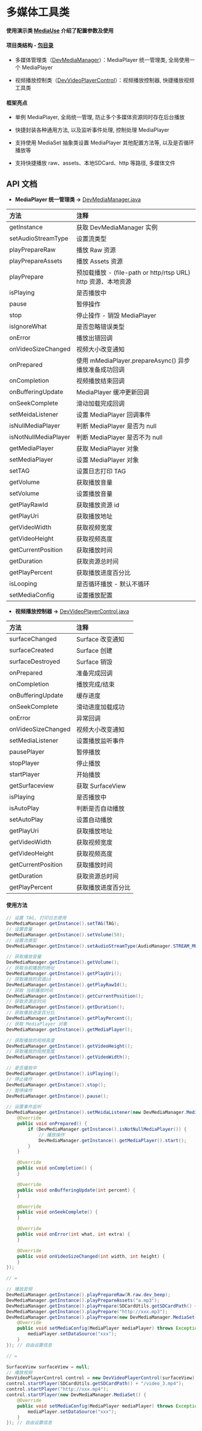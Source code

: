 # 多媒体工具类

#### 使用演示类 [MediaUse](https://github.com/afkT/DevUtils/blob/master/app/src/main/java/com/dev/utils/media/MediaUse.java) 介绍了配置参数及使用

#### 项目类结构 - [包目录](https://github.com/afkT/DevUtils/blob/master/lib/DevApp/src/main/java/dev/utils/app/player)

* 多媒体管理类（[DevMediaManager](https://github.com/afkT/DevUtils/blob/master/lib/DevApp/src/main/java/dev/utils/app/player/DevMediaManager.java)）：MediaPlayer 统一管理类, 全局使用一个 MediaPlayer

* 视频播放控制类（[DevVideoPlayerControl](https://github.com/afkT/DevUtils/blob/master/lib/DevApp/src/main/java/dev/utils/app/player/DevVideoPlayerControl.java)）：视频播放控制器, 快捷播放视频工具类


#### 框架亮点

* 单例 MediaPlayer, 全局统一管理, 防止多个多媒体资源同时存在后台播放

* 快捷封装各种通用方法, 以及监听事件处理, 控制处理 MediaPlayer

* 支持使用 MediaSet 抽象类设置 MediaPlayer 其他配置方法等, 以及是否循环播放等

* 支持快捷播放 raw、assets、本地SDCard、http 等路径, 多媒体文件


## API 文档

* **MediaPlayer 统一管理类 ->** [DevMediaManager.java](https://github.com/afkT/DevUtils/blob/master/lib/DevApp/src/main/java/dev/utils/app/player/DevMediaManager.java)

| 方法 | 注释 |
| :- | :- |
| getInstance | 获取 DevMediaManager 实例 |
| setAudioStreamType | 设置流类型 |
| playPrepareRaw | 播放 Raw 资源 |
| playPrepareAssets | 播放 Assets 资源 |
| playPrepare | 预加载播放 - (file-path or http/rtsp URL) http 资源、本地资源 |
| isPlaying | 是否播放中 |
| pause | 暂停操作 |
| stop | 停止操作 - 销毁 MediaPlayer |
| isIgnoreWhat | 是否忽略错误类型 |
| onError | 播放出错回调 |
| onVideoSizeChanged | 视频大小改变通知 |
| onPrepared | 使用 mMediaPlayer.prepareAsync() 异步播放准备成功回调 |
| onCompletion | 视频播放结束回调 |
| onBufferingUpdate | MediaPlayer 缓冲更新回调 |
| onSeekComplete | 滑动加载完成回调 |
| setMeidaListener | 设置 MediaPlayer 回调事件 |
| isNullMediaPlayer | 判断 MediaPlayer 是否为 null |
| isNotNullMediaPlayer | 判断 MediaPlayer 是否不为 null |
| getMediaPlayer | 获取 MediaPlayer 对象 |
| setMediaPlayer | 设置 MediaPlayer 对象 |
| setTAG | 设置日志打印 TAG |
| getVolume | 获取播放音量 |
| setVolume | 设置播放音量 |
| getPlayRawId | 获取播放资源 id |
| getPlayUri | 获取播放地址 |
| getVideoWidth | 获取视频宽度 |
| getVideoHeight | 获取视频高度 |
| getCurrentPosition | 获取播放时间 |
| getDuration | 获取资源总时间 |
| getPlayPercent | 获取播放进度百分比 |
| isLooping | 是否循环播放 - 默认不循环 |
| setMediaConfig | 设置播放配置 |


* **视频播放控制器 ->** [DevVideoPlayerControl.java](https://github.com/afkT/DevUtils/blob/master/lib/DevApp/src/main/java/dev/utils/app/player/DevVideoPlayerControl.java)

| 方法 | 注释 |
| :- | :- |
| surfaceChanged | Surface 改变通知 |
| surfaceCreated | Surface 创建 |
| surfaceDestroyed | Surface 销毁 |
| onPrepared | 准备完成回调 |
| onCompletion | 播放完成/结束 |
| onBufferingUpdate | 缓存进度 |
| onSeekComplete | 滑动进度加载成功 |
| onError | 异常回调 |
| onVideoSizeChanged | 视频大小改变通知 |
| setMediaListener | 设置播放监听事件 |
| pausePlayer | 暂停播放 |
| stopPlayer | 停止播放 |
| startPlayer | 开始播放 |
| getSurfaceview | 获取 SurfaceView |
| isPlaying | 是否播放中 |
| isAutoPlay | 判断是否自动播放 |
| setAutoPlay | 设置自动播放 |
| getPlayUri | 获取播放地址 |
| getVideoWidth | 获取视频宽度 |
| getVideoHeight | 获取视频高度 |
| getCurrentPosition | 获取播放时间 |
| getDuration | 获取资源总时间 |
| getPlayPercent | 获取播放进度百分比 |


#### 使用方法
```java
// 设置 TAG, 打印日志使用
DevMediaManager.getInstance().setTAG(TAG);
// 设置音量
DevMediaManager.getInstance().setVolume(50);
// 设置流类型
DevMediaManager.getInstance().setAudioStreamType(AudioManager.STREAM_MUSIC);

// 获取播放音量
DevMediaManager.getInstance().getVolume();
// 获取当前播放的地址
DevMediaManager.getInstance().getPlayUri();
// 获取播放的资源id
DevMediaManager.getInstance().getPlayRawId();
// 获取 当前播放时间
DevMediaManager.getInstance().getCurrentPosition();
// 获取资源总时间
DevMediaManager.getInstance().getDuration();
// 获取播放进度百分比
DevMediaManager.getInstance().getPlayPercent();
// 获取 MediaPlayer 对象
DevMediaManager.getInstance().getMediaPlayer();

// 获取播放的视频高度
DevMediaManager.getInstance().getVideoHeight();
// 获取播放的视频宽度
DevMediaManager.getInstance().getVideoWidth();

// 是否播放中
DevMediaManager.getInstance().isPlaying();
// 停止操作
DevMediaManager.getInstance().stop();
// 暂停操作
DevMediaManager.getInstance().pause();

// 设置事件监听
DevMediaManager.getInstance().setMeidaListener(new DevMediaManager.MediaListener() {
    @Override
    public void onPrepared() {
        if (DevMediaManager.getInstance().isNotNullMediaPlayer()) {
            // 播放操作
            DevMediaManager.getInstance().getMediaPlayer().start();
        }
    }

    @Override
    public void onCompletion() {
    }

    @Override
    public void onBufferingUpdate(int percent) {
    }

    @Override
    public void onSeekComplete() {
    }

    @Override
    public void onError(int what, int extra) {
    }

    @Override
    public void onVideoSizeChanged(int width, int height) {
    }
});

// =

// 播放音频
DevMediaManager.getInstance().playPrepareRaw(R.raw.dev_beep);
DevMediaManager.getInstance().playPrepareAssets("a.mp3");
DevMediaManager.getInstance().playPrepare(SDCardUtils.getSDCardPath() + "/a.mp3");
DevMediaManager.getInstance().playPrepare("http://xxx.mp3");
DevMediaManager.getInstance().playPrepare(new DevMediaManager.MediaSet() {
    @Override
    public void setMediaConfig(MediaPlayer mediaPlayer) throws Exception {
        mediaPlayer.setDataSource("xxx");
    }
}); // 自由设置信息

// =

SurfaceView surfaceView = null;
// 播放视频
DevVideoPlayerControl control = new DevVideoPlayerControl(surfaceView);
control.startPlayer(SDCardUtils.getSDCardPath() + "/video_3.mp4");
control.startPlayer("http://xxx.mp4");
control.startPlayer(new DevMediaManager.MediaSet() {
    @Override
    public void setMediaConfig(MediaPlayer mediaPlayer) throws Exception {
        mediaPlayer.setDataSource("xxx");
    }
}); // 自由设置信息
```